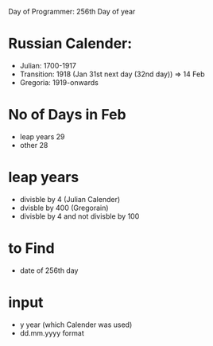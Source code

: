 

Day of Programmer: 256th Day of year

# Russian Calender:
- Julian: 1700-1917
- Transition: 1918 (Jan 31st next day (32nd day)) => 14 Feb
- Gregoria: 1919-onwards

# No of Days in Feb
- leap years 29
- other 28

# leap years
- divisble by 4 (Julian Calender)
- dvisble by 400                             (Gregorain)
- divisble by 4 and not divisble by 100 


# to Find
- date of 256th day

# input 
- y year (which Calender was used)
- dd.mm.yyyy format 


